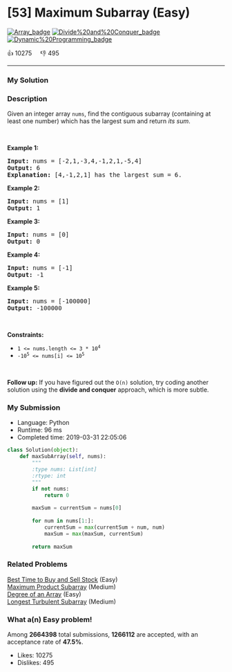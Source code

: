 # [53] Maximum Subarray (Easy)

[![Array_badge](https://img.shields.io/badge/topic-Array-green.svg)](https://leetcode.com/problems/maximum-subarray/)  [![Divide%20and%20Conquer_badge](https://img.shields.io/badge/topic-Divide%20and%20Conquer-green.svg)](https://leetcode.com/problems/maximum-subarray/)  [![Dynamic%20Programming_badge](https://img.shields.io/badge/topic-Dynamic%20Programming-green.svg)](https://leetcode.com/problems/maximum-subarray/) 

:+1: 10275 &nbsp; &nbsp; :thumbsdown: 495

---

### My Solution


### Description
<p>Given an integer array <code>nums</code>, find the contiguous subarray (containing at least one number) which has the largest sum and return <em>its sum</em>.</p>

<p>&nbsp;</p>
<p><strong>Example 1:</strong></p>

<pre>
<strong>Input:</strong> nums = [-2,1,-3,4,-1,2,1,-5,4]
<strong>Output:</strong> 6
<strong>Explanation:</strong> [4,-1,2,1] has the largest sum = 6.
</pre>

<p><strong>Example 2:</strong></p>

<pre>
<strong>Input:</strong> nums = [1]
<strong>Output:</strong> 1
</pre>

<p><strong>Example 3:</strong></p>

<pre>
<strong>Input:</strong> nums = [0]
<strong>Output:</strong> 0
</pre>

<p><strong>Example 4:</strong></p>

<pre>
<strong>Input:</strong> nums = [-1]
<strong>Output:</strong> -1
</pre>

<p><strong>Example 5:</strong></p>

<pre>
<strong>Input:</strong> nums = [-100000]
<strong>Output:</strong> -100000
</pre>

<p>&nbsp;</p>
<p><strong>Constraints:</strong></p>

<ul>
	<li><code>1 &lt;= nums.length &lt;= 3 * 10<sup>4</sup></code></li>
	<li><code>-10<sup>5</sup> &lt;= nums[i] &lt;= 10<sup>5</sup></code></li>
</ul>

<p>&nbsp;</p>
<strong>Follow up:</strong> If you have figured out the <code>O(n)</code> solution, try coding another solution using the <strong>divide and conquer</strong> approach, which is more subtle.


### My Submission

- Language: Python
- Runtime: 96 ms
- Completed time: 2019-03-31 22:05:06

```Python
class Solution(object):
    def maxSubArray(self, nums):
        """
        :type nums: List[int]
        :rtype: int
        """
        if not nums:
            return 0
        
        maxSum = currentSum = nums[0]
        
        for num in nums[1:]:
            currentSum = max(currentSum + num, num)    
            maxSum = max(maxSum, currentSum)
        
        return maxSum
```


### Related Problems
[Best Time to Buy and Sell Stock](https://leetcode.com/problems/best-time-to-buy-and-sell-stock/) (Easy) <br>
[Maximum Product Subarray](https://leetcode.com/problems/maximum-product-subarray/) (Medium) <br>
[Degree of an Array](https://leetcode.com/problems/degree-of-an-array/) (Easy) <br>
[Longest Turbulent Subarray](https://leetcode.com/problems/longest-turbulent-subarray/) (Medium) <br>



### What a(n) Easy problem!
Among **2664398** total submissions, **1266112** are accepted, with an acceptance rate of **47.5%**. <br>

- Likes: 10275
- Dislikes: 495

